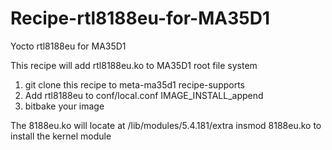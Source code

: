# Recipe-rtl8188eu-for-MA35D1
Yocto rtl8188eu for MA35D1

This recipe will add rtl8188eu.ko to MA35D1 root file system

1. git clone this recipe to meta-ma35d1 recipe-supports
2. Add rtl8188eu to conf/local.conf IMAGE_INSTALL_append
3. bitbake your image

The 8188eu.ko will locate at /lib/modules/5.4.181/extra
insmod 8188eu.ko to install the kernel module
